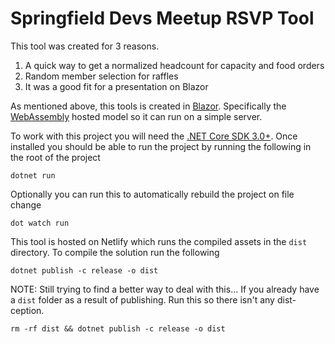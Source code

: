 # Springfield Devs Meetup RSVP Tool

This tool was created for 3 reasons.

1. A quick way to get a normalized headcount for capacity and food orders
2. Random member selection for raffles
3. It was a good fit for a presentation on Blazor

As mentioned above, this tools is created in [Blazor](https://dotnet.microsoft.com/apps/aspnet/web-apps/blazor). Specifically the [WebAssembly](https://docs.microsoft.com/en-us/aspnet/core/blazor/hosting-models?view=aspnetcore-3.0#blazor-webassembly) hosted model so it can run on a simple server.

To work with this project you will need the [.NET Core SDK 3.0+](https://dotnet.microsoft.com/apps/aspnet). Once installed you should be able to run the project by running the following in the root of the project

`dotnet run`

Optionally you can run this to automatically rebuild the project on file change

`dot watch run`

This tool is hosted on Netlify which runs the compiled assets in the `dist` directory. To compile the solution run the following

`dotnet publish -c release -o dist`

NOTE: Still trying to find a better way to deal with this... If you already have a `dist` folder as a result of publishing. Run this so there isn't any dist-ception.

`rm -rf dist && dotnet publish -c release -o dist`